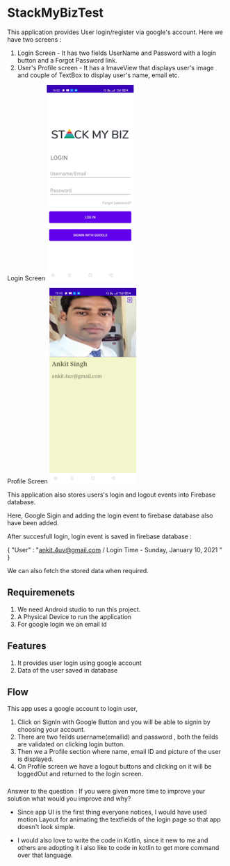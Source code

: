 # StackMyBizTest

This application provides User login/register via google's account. Here we have two screens : 
1. Login Screen -  It has two fields UserName and Password with a login button and a Forgot Password link.
2. User's Profile screen - It has a ImaveView that displays user's image and couple of TextBox to display user's name, email etc.




Login Screen
<img src="https://github.com/github-ankit/StackMyBizTest/blob/main/app/src/main/res/drawable/screenshot_a.jpg" width="200" height="450">

Profile Screen
<img src="https://github.com/github-ankit/StackMyBizTest/blob/main/app/src/main/res/drawable/screenshot_b.jpg" width="200" height="450">

This application also stores users's login and logout events into Firebase database.

Here, Google Sigin and adding the login event to firebase database also have been added.

After succesfull login, login event is saved in firebase database :

{
  "User" : "ankit.4uv@gmail.com / Login Time - Sunday, January 10, 2021 "
}

We can also fetch the stored data when required.


## Requiremenets 

1. We need Android studio to run this project.
2. A Physical Device to run the application
3. For google login we an email id

## Features

1. It provides user login using google account
2. Data of the user saved in database 

## Flow

This app uses a google account to login user, 

1. Click on SignIn with Google Button and you will be able to signin by choosing your account.
2. There are two feilds username(emailid) and password , both the feilds are validated on clicking login button.
3. Then we a Profile section where name, email ID and picture of the user is displayed.
4. On Profile screen we have a logout buttons and clicking on it will be loggedOut and returned to the login screen.


###

Answer to the question : If you were given more time to improve your solution what would you improve and why?

- Since app UI is the first thing everyone notices, I would have used motion Layout for animating the textfields of the login page so that app doesn't look simple.

- I would also love to write the code in Kotlin, since it new to me and others are adopting it i also like to code in kotlin to get more command over that language.
